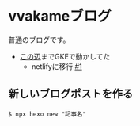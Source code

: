 # vvakameブログ

普通のブログです。

* [この辺](https://github.com/vvakame/vvakame-blog/commit/6b4dde5e29bcfb5f326382eff470e0933f3c532e)までGKEで動かしてた
    * netlifyに移行 [#1](https://github.com/vvakame/vvakame-blog/pull/1)

## 新しいブログポストを作る

```
$ npx hexo new "記事名"
```
